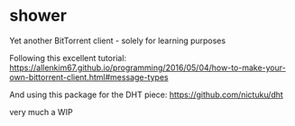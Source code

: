 # shower

Yet another BitTorrent client - solely for learning purposes

Following this excellent tutorial: https://allenkim67.github.io/programming/2016/05/04/how-to-make-your-own-bittorrent-client.html#message-types

And using this package for the DHT piece: https://github.com/nictuku/dht

very much a WIP

